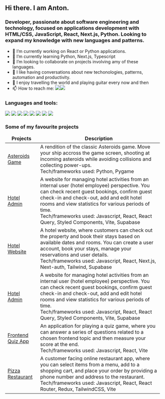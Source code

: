 ## Hi there. I am Anton. 

### Developer, passionate about software engineering and technology, focused on applications development with HTML/CSS, JavaScript, React, Next.js, Python. Looking to expand my knowledge with new languages and patterns.

- 🔭 I’m currently working on React or Python applications.
- 🌱 I’m currently learning Python, Next.js, Typescript
- 👯 I’m looking to collaborate on projects involving amy of these languages.
- 💬 I like having conversations about new techonologies, patterns, automation and productivity.
- 🎸 I enjoy travelling the world and playing guitar every now and then
- 📫 How to reach me: <a href="https://linkedin.com/in/anton-vasilache" target="blank"><img src="https://img.icons8.com/color/35/000000/linkedin.png"/></a><a href="mailto:vasilacheanton91@gmail.com" target="blank"><img src="https://img.icons8.com/color/35/000000/gmail.png"/></a>

### Languages and tools:
<p>
<img src="https://img.icons8.com/color/35/000000/html-5--v1.png"/> 
<img src="https://img.icons8.com/color/35/000000/css3.png"/> 
<img src="https://img.icons8.com/color/35/000000/javascript--v1.png"/> 
<img src="https://img.icons8.com/color/35/react-native.png"/>
<img src="https://img.icons8.com/color/35/redux.png"/>
<img src="https://img.icons8.com/color/35/tailwind_css.png"/>
<img src="https://img.icons8.com/fluency/35/000000/visual-studio-code-2019.png"/>
<img src="https://img.icons8.com/color/35/000000/github.png"/>    
</p>

### Some of my favourite projects  

<table>
  <thead align="center">
    <tr border: none;>
      <td><b>Projects</b></td>
      <td><b>Description</b></td>
    </tr>
  </thead>
  <tbody> 
    <tr>
      <td>
        <a href="https://github.com/Antonvasilache/asteroids-game" target="_blank">Asteroids Game</a>
      </td>
      <td>A rendition of the classic Asteroids game. Move your ship accross the game screen, shooting at incoming asteroids while avoiding collisions and collecting power-ups.<br> Tech/frameworks used: 
Python,
Pygame
</br></td>
    </tr> 
      <tr>
      <td>
        <a href="https://hotel-admin-av.vercel.app" target="_blank">Hotel Admin</a>
      </td>
      <td>A website for managing hotel activities from an internal user (hotel employee) perspective. You can check recent guest bookings, confirm guest check-in and check-out, add and edit hotel rooms and view statistics for various periods of time.<br> Tech/frameworks used: 
Javascript,
React,
React Query,
Styled Components,
Vite,
Supabase </br></td>
    </tr>    
    <tr>
      <td>
        <a href="https://hotel-website-demo-ten.vercel.app/" target="_blank">Hotel Website</a>
      </td>
      <td>A hotel website, where customers can check out the property and book their stays based on available dates and rooms. You can create a user account, book your stays, manage your reservations and user details.<br> Tech/frameworks used: 
Javascript,
React,
Next.js,
Next-auth,
Tailwind,
Supabase </br></td>
    </tr> 
      <tr>
      <td>
        <a href="https://hotel-admin-av.vercel.app" target="_blank">Hotel Admin</a>
      </td>
      <td>A website for managing hotel activities from an internal user (hotel employee) perspective. You can check recent guest bookings, confirm guest check-in and check-out, add and edit hotel rooms and view statistics for various periods of time.<br> Tech/frameworks used: 
Javascript,
React,
React Query,
Styled Components,
Vite,
Supabase </br></td>
    </tr>    
  <tr>
      <td>
        <a href="https://frontend-quiz-app-av.netlify.app/" target="_blank">Frontend Quiz App</a>
      </td>
      <td>An application for playing a quiz game, where you can answer a series of questions related to a chosen frontend topic and then measure your score at the end.<br> Tech/frameworks used: 
Javascript,
React,
Vite </br></td>
    </tr>
  </tr>
    <tr>
      <td>
        <a href="https://pizza-restaurant-app-av.netlify.app/" target="_blank">Pizza Restaurant</a>
      </td>
      <td>A customer facing online restaurant app, where you can select items from a menu, add to a shopping cart, and place your order by providing a phone number and address to the restaurant.<br> Tech/frameworks used: 
Javascript,
React,
React Router,
Redux,
TailwindCSS,
Vite </br></td>
    </tr>
  </tr>  
  </tbody>
</table>

